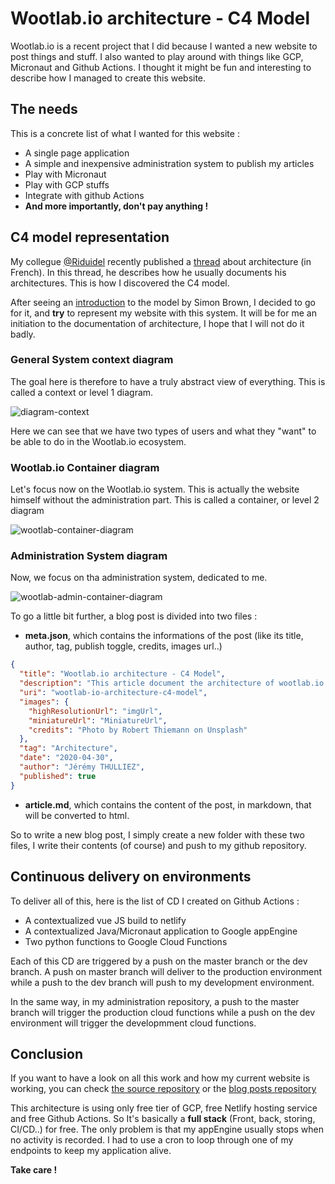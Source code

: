 # Wootlab.io architecture - C4 Model

Wootlab.io is a recent project that I did because I wanted a new website to post things and stuff. I also wanted to play around with things like GCP, Micronaut and Github Actions. I thought it might be fun and interesting to describe how I managed to create this website.

## The needs

This is a concrete list of what I wanted for this website : 

- A single page application
- A simple and inexpensive administration system to publish my articles
- Play with Micronaut
- Play with GCP stuffs
- Integrate with github Actions
- **And more importantly, don't pay anything !**
  
## C4 model representation

My collegue <a href="https://twitter.com/riduidel" target="_blank">@Riduidel</a> recently published a <a href="https://riduidel.wordpress.com/architecturer-agilement-avec-c4-structurizr/" target="_blank">thread</a> about architecture (in French). In this thread, he describes how he usually documents his architectures. This is how I discovered the C4 model.

After seeing an <a href="https://www.youtube.com/watch?v=x2-rSnhpw0g" target="_blank">introduction</a> to the model by Simon Brown, I decided to go for it, and **try** to represent my website with this system. It will be for me an initiation to the documentation of architecture, I hope that I will not do it badly.

### General System context diagram

The goal here is therefore to have a truly abstract view of everything. This is called a context or level 1 diagram.

<img src="https://storage.googleapis.com/wootlab-io-production.appspot.com/C4-model-wootlab/wootlabC4-context.png" alt="diagram-context" class="simple-centered-image"/> 

Here we can see that we have two types of users and what they "want" to be able to do in the Wootlab.io ecosystem.

### Wootlab.io Container diagram

Let's focus now on the Wootlab.io system. This is actually the website himself without the administration part.
This is called a container, or level 2 diagram

<img src="https://storage.googleapis.com/wootlab-io-production.appspot.com/C4-model-wootlab/C4-model-Container%20diagram%20-%20Wootlab%20io.png" alt="wootlab-container-diagram" class="simple-centered-image"/>

### Administration System diagram

Now, we focus on tha administration system, dedicated to me.

<img src="https://storage.googleapis.com/wootlab-io-production.appspot.com/C4-model-wootlab/C4-model-Container%20diagram%20-%20Wootlab%20io%20Administration.png" alt="wootlab-admin-container-diagram" class="simple-centered-image"/>

To go a little bit further, a blog post is divided into two files :

- **meta.json**, which contains the informations of the post (like its title, author, tag, publish toggle, credits, images url..)
```json
{
  "title": "Wootlab.io architecture - C4 Model",
  "description": "This article document the architecture of wootlab.io and how it is hosted for free and is a hands on C4 model to describe it.",
  "uri": "wootlab-io-architecture-c4-model",
  "images": {
    "highResolutionUrl": "imgUrl",
    "miniatureUrl": "MiniatureUrl",
    "credits": "Photo by Robert Thiemann on Unsplash"
  },
  "tag": "Architecture",
  "date": "2020-04-30",
  "author": "Jérémy THULLIEZ",
  "published": true
}
```

- **article.md**, which contains the content of the post, in markdown, that will be converted to html.

So to write a new blog post, I simply create a new folder with these two files, I write their contents (of course) and push to my github repository.

## Continuous delivery on environments

To deliver all of this, here is the list of CD I created on Github Actions : 

- A contextualized vue JS build to netlify
- A contextualized Java/Micronaut application to Google appEngine
- Two python functions to Google Cloud Functions 

Each of this CD are triggered by a push on the master branch or the dev branch. A push on master branch will deliver to the production environment while a push to the dev branch will push to my development environment.

In the same way, in my administration repository, a push to the master branch will trigger the production cloud functions while a push on the dev environment will trigger the developmment cloud functions.

## Conclusion

If you want to have a look on all this work and how my current website is working, you can check <a href="https://github.com/wootlab/wootlab-io" target="_blank">the source repository</a> or the <a href="https://github.com/wootlab/wootlab-io-posts" target="_blank">blog posts repository</a> 

This architecture is using only free tier of GCP, free Netlify hosting service and free Github Actions. So It's basically a **full stack** (Front, back, storing, CI/CD..) for free. 
The only problem is that my appEngine usually stops when no activity is recorded. I had to use a cron to loop through one of my endpoints to keep my application alive.

**Take care !**